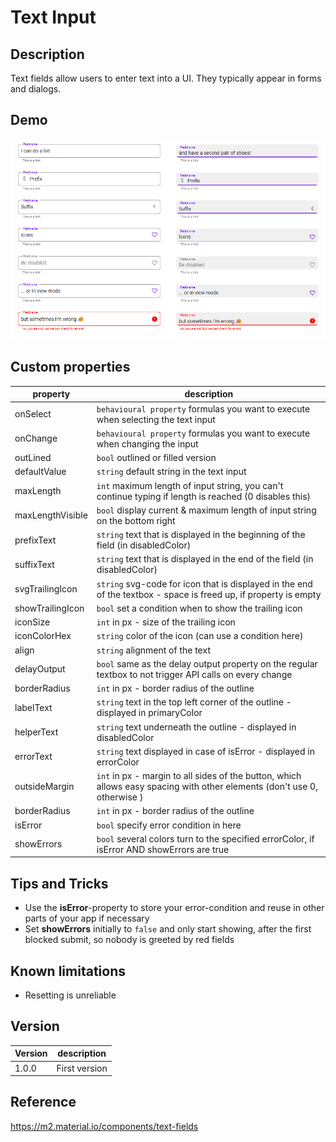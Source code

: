 # Text Input

## Description

Text fields allow users to enter text into a UI. They typically appear in forms and dialogs.

## Demo

![Button](../assets/cmp_MD_textInputExamples.png)

## Custom properties

| property | description |
| --- | --- |
| onSelect | `behavioural property` formulas you want to execute when selecting the text input |
| onChange | `behavioural property` formulas you want to execute when changing the input |
| outLined | `bool` outlined or filled version |
| defaultValue | `string` default string in the text input |
| maxLength | `int` maximum length of input string, you can't continue typing if length is reached (0 disables this) |
| maxLengthVisible | `bool` display current & maximum length of input string on the bottom right |
| prefixText | `string` text that is displayed in the beginning of the field (in disabledColor) |
| suffixText | `string` text that is displayed in the end of the field (in disabledColor) |
| svgTrailingIcon | `string` svg-code for icon that is displayed in the end of the textbox - space is freed up, if property is empty |
| showTrailingIcon | `bool` set a condition when to show the trailing icon |
| iconSize | `int` in px - size of the trailing icon |
| iconColorHex | `string` color of the icon (can use a condition here) |
| align | `string` alignment of the text |
| delayOutput | `bool` same as the delay output property on the regular textbox to not trigger API calls on every change |
| borderRadius | `int` in px - border radius of the outline |
| labelText | `string` text in the top left corner of the outline - displayed in primaryColor |
| helperText | `string` text underneath the outline - displayed in disabledColor |
| errorText | `string` text displayed in case of isError - displayed in errorColor |
| outsideMargin | `int` in px - margin to all sides of the button, which allows easy spacing with other elements (don't use 0, otherwise ) |
| borderRadius | `int` in px - border radius of the outline |
| isError | `bool` specify error condition in here |
| showErrors | `bool` several colors turn to the specified errorColor, if isError AND showErrors are true |

## Tips and Tricks

* Use the **isError**-property to store your error-condition and reuse in other parts of your app if necessary
* Set **showErrors** initially to `false` and only start showing, after the first blocked submit, so nobody is greeted by red fields

## Known limitations

* Resetting is unreliable

## Version

| Version | description |
| --- | --- |
| 1.0.0 | First version |

## Reference

https://m2.material.io/components/text-fields
